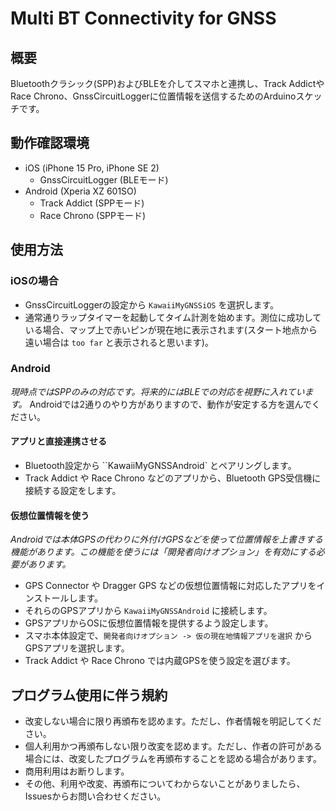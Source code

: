 # Multi BT Connectivity for GNSS

## 概要
Bluetoothクラシック(SPP)およびBLEを介してスマホと連携し、Track AddictやRace Chrono、GnssCircuitLoggerに位置情報を送信するためのArduinoスケッチです。

## 動作確認環境
- iOS (iPhone 15 Pro, iPhone SE 2)
  - GnssCircuitLogger (BLEモード)
- Android (Xperia XZ 601SO)
  - Track Addict (SPPモード)
  - Race Chrono (SPPモード)

## 使用方法
### iOSの場合
- GnssCircuitLoggerの設定から `KawaiiMyGNSSiOS` を選択します。
- 通常通りラップタイマーを起動してタイム計測を始めます。測位に成功している場合、マップ上で赤いピンが現在地に表示されます(スタート地点から遠い場合は `too far` と表示されると思います)。

### Android
*現時点ではSPPのみの対応です。将来的にはBLEでの対応を視野に入れています。*
Androidでは2通りのやり方がありますので、動作が安定する方を選んでください。

#### アプリと直接連携させる
- Bluetooth設定から ``KawaiiMyGNSSAndroid` とペアリングします。
- Track Addict や Race Chrono などのアプリから、Bluetooth GPS受信機に接続する設定をします。

#### 仮想位置情報を使う
*Androidでは本体GPSの代わりに外付けGPSなどを使って位置情報を上書きする機能があります。この機能を使うには「開発者向けオプション」を有効にする必要があります。*
- GPS Connector や Dragger GPS などの仮想位置情報に対応したアプリをインストールします。
- それらのGPSアプリから `KawaiiMyGNSSAndroid` に接続します。
- GPSアプリからOSに仮想位置情報を提供するよう設定します。
- スマホ本体設定で、`開発者向けオプション -> 仮の現在地情報アプリを選択` からGPSアプリを選択します。
- Track Addict や Race Chrono では内蔵GPSを使う設定を選びます。

## プログラム使用に伴う規約
- 改変しない場合に限り再頒布を認めます。ただし、作者情報を明記してください。
- 個人利用かつ再頒布しない限り改変を認めます。ただし、作者の許可がある場合には、改変したプログラムを再頒布することを認める場合があります。
- 商用利用はお断りします。
- その他、利用や改変、再頒布についてわからないことがありましたら、Issuesからお問い合わせください。